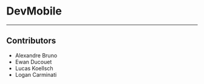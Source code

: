# DevMobile
***
## Contributors
- Alexandre Bruno
- Ewan Ducouet
- Lucas Koellsch
- Logan Carminati
